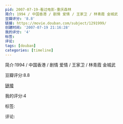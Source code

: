 ```yaml
---
pid: 2007-07-19-看过电影-重庆森林
简介: 1994 / 中国香港 / 剧情 爱情 / 王家卫 / 林青霞 金城武
豆瓣评分: '8.8'
链接: https://movie.douban.com/subject/1291999/
创建时间: '2007-07-19 21:16:28'
我的评分: '4'
标签:
评论:
tags: [douban]
categories: [timeline]
---
```

简介:1994 / 中国香港 / 剧情 爱情 / 王家卫 / 林青霞 金城武

豆瓣评分:8.8

[链接](https://movie.douban.com/subject/1291999/)

我的评分:4

标签:

评论:

